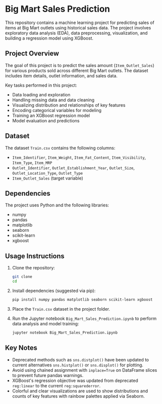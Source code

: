 

# Big Mart Sales Prediction

This repository contains a machine learning project for predicting sales of items at Big Mart outlets using historical sales data. The project involves exploratory data analysis (EDA), data preprocessing, visualization, and building a regression model using XGBoost.

## Project Overview

The goal of this project is to predict the sales amount (`Item_Outlet_Sales`) for various products sold across different Big Mart outlets. The dataset includes item details, outlet information, and sales data.

Key tasks performed in this project:
- Data loading and exploration
- Handling missing data and data cleaning
- Visualizing distribution and relationships of key features
- Encoding categorical variables for modeling
- Training an XGBoost regression model
- Model evaluation and predictions

## Dataset

The dataset `Train.csv` contains the following columns:
- `Item_Identifier`, `Item_Weight`, `Item_Fat_Content`, `Item_Visibility`, `Item_Type`, `Item_MRP`
- `Outlet_Identifier`, `Outlet_Establishment_Year`, `Outlet_Size`, `Outlet_Location_Type`, `Outlet_Type`
- `Item_Outlet_Sales` (target variable)

## Dependencies

The project uses Python and the following libraries:

- numpy
- pandas
- matplotlib
- seaborn
- scikit-learn
- xgboost

## Usage Instructions

1. Clone the repository:
   ```bash
   git clone 
   cd 
   ```

2. Install dependencies (suggested via pip):
   ```bash
   pip install numpy pandas matplotlib seaborn scikit-learn xgboost
   ```

3. Place the `Train.csv` dataset in the project folder.

4. Run the Jupyter notebook `Big_Mart_Sales_Prediction.ipynb` to perform data analysis and model training:
   ```bash
   jupyter notebook Big_Mart_Sales_Prediction.ipynb
   ```

## Key Notes

- Deprecated methods such as `sns.distplot()` have been updated to current alternatives `sns.histplot()` or `sns.displot()` for plotting.
- Avoid using chained assignment with `inplace=True` on DataFrame slices to prevent future pandas warnings.
- XGBoost's regression objective was updated from deprecated `reg:linear` to the current `reg:squarederror`.
- Colorful and clear visualizations are used to show distributions and counts of key features with rainbow palettes applied via Seaborn.




